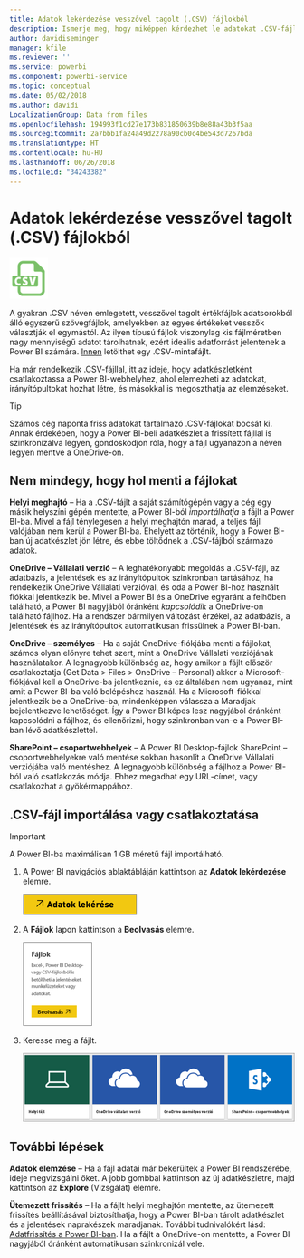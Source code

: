 ```yaml
---
title: Adatok lekérdezése vesszővel tagolt (.CSV) fájlokból
description: Ismerje meg, hogy miképpen kérdezhet le adatokat .CSV-fájlokból a Power BI-ban
author: davidiseminger
manager: kfile
ms.reviewer: ''
ms.service: powerbi
ms.component: powerbi-service
ms.topic: conceptual
ms.date: 05/02/2018
ms.author: davidi
LocalizationGroup: Data from files
ms.openlocfilehash: 194993f1cd27e173b831850639b8e88a43b3f5aa
ms.sourcegitcommit: 2a7bbb1fa24a49d2278a90cb0c4be543d7267bda
ms.translationtype: HT
ms.contentlocale: hu-HU
ms.lasthandoff: 06/26/2018
ms.locfileid: "34243382"
---
```

# <a name="get-data-from-comma-separated-value-csv-files"></a>Adatok lekérdezése vesszővel tagolt (.CSV) fájlokból
![](media/service-comma-separated-value-files/csv_icon.png)

A gyakran .CSV néven emlegetett, vesszővel tagolt értékfájlok adatsorokból álló egyszerű szövegfájlok, amelyekben az egyes értékeket vesszők választják el egymástól. Az ilyen típusú fájlok viszonylag kis fájlméretben nagy mennyiségű adatot tárolhatnak, ezért ideális adatforrást jelentenek a Power BI számára. [Innen](http://go.microsoft.com/fwlink/?LinkID=619356) letölthet egy .CSV-mintafájlt.

Ha már rendelkezik .CSV-fájllal, itt az ideje, hogy adatkészletként csatlakoztassa a Power BI-webhelyhez, ahol elemezheti az adatokat, irányítópultokat hozhat létre, és másokkal is megoszthatja az elemzéseket.

>[!TIP]
>Számos cég naponta friss adatokat tartalmazó .CSV-fájlokat bocsát ki. Annak érdekében, hogy a Power BI-beli adatkészlet a frissített fájllal is szinkronizálva legyen, gondoskodjon róla, hogy a fájl ugyanazon a néven legyen mentve a OneDrive-on.

## <a name="where-your-file-is-saved-makes-a-difference"></a>Nem mindegy, hogy hol menti a fájlokat
**Helyi meghajtó** – Ha a .CSV-fájlt a saját számítógépén vagy a cég egy másik helyszíni gépén mentette, a Power BI-ból *importálhatja* a fájlt a Power BI-ba. Mivel a fájl ténylegesen a helyi meghajtón marad, a teljes fájl valójában nem kerül a Power BI-ba. Ehelyett az történik, hogy a Power BI-ban új adatkészlet jön létre, és ebbe töltődnek a .CSV-fájlból származó adatok.

**OneDrive – Vállalati verzió** – A leghatékonyabb megoldás a .CSV-fájl, az adatbázis, a jelentések és az irányítópultok szinkronban tartásához, ha rendelkezik OneDrive Vállalati verzióval, és oda a Power BI-hoz használt fiókkal jelentkezik be. Mivel a Power BI és a OneDrive egyaránt a felhőben található, a Power BI nagyjából óránként *kapcsolódik* a OneDrive-on található fájlhoz. Ha a rendszer bármilyen változást érzékel, az adatbázis, a jelentések és az irányítópultok automatikusan frissülnek a Power BI-ban.

**OneDrive – személyes** – Ha a saját OneDrive-fiókjába menti a fájlokat, számos olyan előnyre tehet szert, mint a OneDrive Vállalati verziójának használatakor. A legnagyobb különbség az, hogy amikor a fájlt először csatlakoztatja (Get Data > Files > OneDrive – Personal) akkor a Microsoft-fiókjával kell a OneDrive-ba jelentkeznie, és ez általában nem ugyanaz, mint amit a Power BI-ba való belépéshez használ. Ha a Microsoft-fiókkal jelentkezik be a OneDrive-ba, mindenképpen válassza a Maradjak bejelentkezve lehetőséget. Így a Power BI képes lesz nagyjából óránként kapcsolódni a fájlhoz, és ellenőrizni, hogy szinkronban van-e a Power BI-ban lévő adatkészlettel.

**SharePoint – csoportwebhelyek** – A Power BI Desktop-fájlok SharePoint – csoportwebhelyekre való mentése sokban hasonlít a OneDrive Vállalati verziójába való mentéshez. A legnagyobb különbség a fájlhoz a Power BI-ból való csatlakozás módja. Ehhez megadhat egy URL-címet, vagy csatlakozhat a gyökérmappához.

## <a name="import-or-connect-to-a-csv-file"></a>.CSV-fájl importálása vagy csatlakoztatása
>[!IMPORTANT]
>A Power BI-ba maximálisan 1 GB méretű fájl importálható.

1. A Power BI navigációs ablaktábláján kattintson az **Adatok lekérdezése** elemre.
   
   ![](media/service-comma-separated-value-files/csv_get_data_button.png)
2. A **Fájlok** lapon kattintson a **Beolvasás** elemre.
   
   ![](media/service-comma-separated-value-files/csv_files_get.png)
3. Keresse meg a fájlt.
   
   ![](media/service-comma-separated-value-files/csv_find_your_file.png)

## <a name="next-steps"></a>További lépések
**Adatok elemzése** – Ha a fájl adatai már bekerültek a Power BI rendszerébe, ideje megvizsgálni őket. A jobb gombbal kattintson az új adatkészletre, majd kattintson az **Explore** (Vizsgálat) elemre.

**Ütemezett frissítés** – Ha a fájlt helyi meghajtón mentette, az ütemezett frissítés beállításával biztosíthatja, hogy a Power BI-ban tárolt adatkészlet és a jelentések naprakészek maradjanak. További tudnivalókért lásd: [Adatfrissítés a Power BI-ban](refresh-data.md). Ha a fájlt a OneDrive-on mentette, a Power BI nagyjából óránként automatikusan szinkronizál vele.

